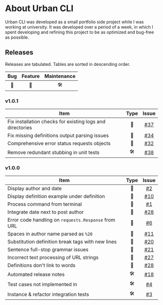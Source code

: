 # About Urban CLI

Urban CLI was developed as a small portfolio side project while I was working at university. It was developed over a period of a week, in which I spent developing and refining this project to be as optimized and bug-free as possible.

## Releases

Releases are tabulated. Tables are sorted in descending order.

| Bug     | Feature    | Maintenance  |
|:-------:|:----------:|:------------:|
| 🐛      |   🚀       |   🛠️         |

### v1.0.1

| Item                                                          | Type        |  Issue                                                    |
|---------------------------------------------------------------|:-----------:|:---------------------------------------------------------:|
| Fix installation checks for existing logs and directories     | 🐛          | [#37](https://github.com/GH-Syn/urban-cli/issues/37)      |
| Fix missing definitions output parsing issues                 | 🐛          | [#34](https://github.com/GH-Syn/urban-cli/issues/34)      |
| Comprehensive error status requests objects                   | 🐛          | [#32](https://github.com/GH-Syn/urban-cli/issues/32)      |
| Remove redundant stubbing in unit tests                       | 🛠️          | [#38](https://github.com/GH-Syn/urban-cli/issues/38)      |

### v1.0.0

| Item                                                          | Type        |  Issue                                                    |
|---------------------------------------------------------------|:-----------:|:---------------------------------------------------------:|
| Display author and date                                       |     🚀      | [#2](https://github.com/GH-Syn/urban-cli/issues/2)        |
| Display definition example under definition                   |     🚀      | [#10](https://github.com/GH-Syn/urban-cli/issues/10)      |
| Process command from terminal                                 |     🚀      | [#1](https://github.com/GH-Syn/urban-cli/issues/1)        |
| Integrate date next to post author                            |     🚀      | [#28](https://github.com/GH-Syn/urban-cli/issues/28)      |
| Error code handling on `requests.Response` from URL           |     🐛      | [#6](https://github.com/GH-Syn/urban-cli/issues/6)        |
| Spaces in author name parsed as `%20`                         |     🐛      | [#11](https://github.com/GH-Syn/urban-cli/issues/11)      |
| Substitution definition break tags with new lines             |     🐛      | [#20](https://github.com/GH-Syn/urban-cli/issues/20)      |
| Sentence full-stop grammar issues                             |     🐛      | [#21](https://github.com/GH-Syn/urban-cli/issues/21)      |
| Incorrect text processing of URL strings                      |     🐛      | [#27](https://github.com/GH-Syn/urban-cli/issues/27)      |
| Definitions don't link to words                               |     🐛      | [#28](https://github.com/GH-Syn/urban-cli/issues/28)      |
| Automated release notes                                       |     🛠️      | [#18](https://github.com/GH-Syn/urban-cli/issues/18)      |
| Test cases not implemented in                                 |     🛠️      | [#4](https://github.com/GH-Syn/urban-cli/issues/4)        |
| Instance & refactor integration tests                         |     🛠️      | [#3](https://github.com/GH-Syn/urban-cli/issues/3)        |
